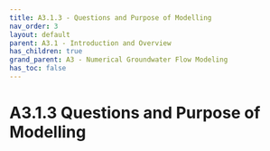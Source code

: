 ```yaml
---
title: A3.1.3 - Questions and Purpose of Modelling
nav_order: 3
layout: default
parent: A3.1 - Introduction and Overview
has_children: true
grand_parent: A3 - Numerical Groundwater Flow Modeling
has_toc: false
---
```


<script
  src="https://cdn.mathjax.org/mathjax/latest/MathJax.js?config=TeX-AMS-MML_HTMLorMML"
  type="text/javascript">
</script>
# A3.1.3 Questions and Purpose of Modelling









